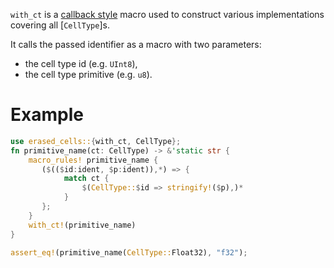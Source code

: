 `with_ct` is a [callback style](https://danielkeep.github.io/tlborm/book/pat-callbacks.html)
macro used to construct various implementations covering all [`CellType`]s.

It calls the passed identifier as a macro with two parameters:
* the cell type id (e.g. `UInt8`),
* the cell type primitive (e.g. `u8`).

# Example
```rust
use erased_cells::{with_ct, CellType};
fn primitive_name(ct: CellType) -> &'static str {
    macro_rules! primitive_name {
       ($(($id:ident, $p:ident)),*) => {
            match ct {
                $(CellType::$id => stringify!($p),)*
            }
       };
    }
    with_ct!(primitive_name)
}

assert_eq!(primitive_name(CellType::Float32), "f32");
```